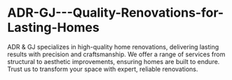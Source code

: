 # ADR-GJ---Quality-Renovations-for-Lasting-Homes
ADR &amp; GJ specializes in high-quality home renovations, delivering lasting results with precision and craftsmanship. We offer a range of services from structural to aesthetic improvements, ensuring homes are built to endure. Trust us to transform your space with expert, reliable renovations.
